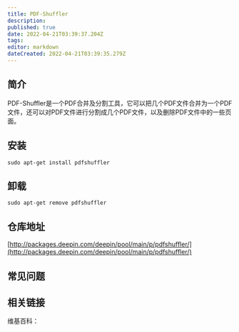 ```yaml
---
title: PDF-Shuffler
description: 
published: true
date: 2022-04-21T03:39:37.204Z
tags: 
editor: markdown
dateCreated: 2022-04-21T03:39:35.279Z
---
```


## 简介

PDF-Shuffler是一个PDF合并及分割工具，它可以把几个PDF文件合并为一个PDF文件，还可以对PDF文件进行分割成几个PDF文件，以及删除PDF文件中的一些页面。

## 安装

`sudo apt-get install pdfshuffler`

## 卸载

`sudo apt-get remove pdfshuffler`

## 仓库地址

[http://packages.deepin.com/deepin/pool/main/p/pdfshuffler/](http://packages.deepin.com/deepin/pool/main/p/pdfshuffler/)


## 常见问题


## 相关链接

维基百科：
